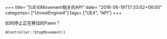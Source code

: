 +++
title= "[UE4]Movement相关的API"
date= "2016-06-19T17:33:02+08:00"
categories= ["UnrealEngine4"]
tags= ["UE4", "API"]
+++

如何停止正在移动的Pawn？

    AController::StopMovement()